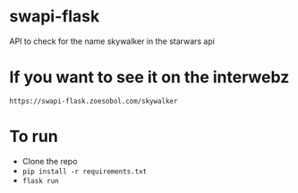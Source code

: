 # swapi-flask
API to check for the name skywalker in the starwars api

# If you want to see it on the interwebz
`https://swapi-flask.zoesobol.com/skywalker`

# To run
- Clone the repo
- `pip install -r requirements.txt`
- `flask run`

